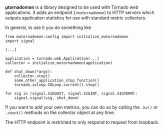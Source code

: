 **µtornadomon** is a library designed to be used with Tornado web applications. It adds an endpoint
(`/mutornadomon`) to HTTP servers which outputs application statistics for use with standard metric
collectors.

In general, to use it you do something like

```
from mutornadomon.config import initialize_mutornadomon
import signal

[...]

application = tornado.web.Application(...)
collector = initialize_mutornadomon(application)

def shut_down(*args):
    collector.stop()
    some_other_application_stop_function()
    tornado.ioloop.IOLoop.current().stop()

for sig in (signal.SIGQUIT, signal.SIGINT, signal.SIGTERM):
    signal.signal(sig, shut_down)
```

If you want to add your own metrics, you can do so by calling the `.kv()` or
`.count()` methods on the collector object at any time.

The HTTP endpoint is restricted to only respond to request from loopback.
